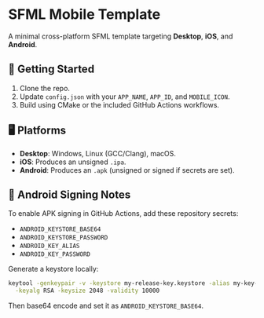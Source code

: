 # SFML Mobile Template

A minimal cross-platform SFML template targeting **Desktop**, **iOS**, and **Android**.

## 🚀 Getting Started
1. Clone the repo.
2. Update `config.json` with your `APP_NAME`, `APP_ID`, and `MOBILE_ICON`.
3. Build using CMake or the included GitHub Actions workflows.

## 🖥 Platforms
- **Desktop**: Windows, Linux (GCC/Clang), macOS.
- **iOS**: Produces an unsigned `.ipa`.
- **Android**: Produces an `.apk` (unsigned or signed if secrets are set).

## 📱 Android Signing Notes
To enable APK signing in GitHub Actions, add these repository secrets:
- `ANDROID_KEYSTORE_BASE64`
- `ANDROID_KEYSTORE_PASSWORD`
- `ANDROID_KEY_ALIAS`
- `ANDROID_KEY_PASSWORD`

Generate a keystore locally:

```bash
keytool -genkeypair -v -keystore my-release-key.keystore -alias my-key-alias \
  -keyalg RSA -keysize 2048 -validity 10000
```

Then base64 encode and set it as `ANDROID_KEYSTORE_BASE64`.
